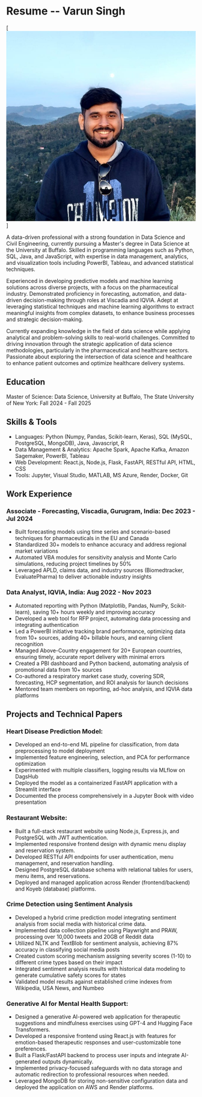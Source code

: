 # Resume -- Varun Singh

[![alt text](1702719279002.jpeg)]

A data-driven professional with a strong foundation in Data Science and Civil Engineering, currently pursuing a Master's degree in Data Science at the University at Buffalo. Skilled in programming languages such as Python, SQL, Java, and JavaScript, with expertise in data management, analytics, and visualization tools including PowerBI, Tableau, and advanced statistical techniques.

Experienced in developing predictive models and machine learning solutions across diverse projects, with a focus on the pharmaceutical industry. Demonstrated proficiency in forecasting, automation, and data-driven decision-making through roles at Viscadia and IQVIA. Adept at leveraging statistical techniques and machine learning algorithms to extract meaningful insights from complex datasets, to enhance business processes and strategic decision-making.

Currently expanding knowledge in the field of data science while applying analytical and problem-solving skills to real-world challenges. Committed to driving innovation through the strategic application of data science methodologies, particularly in the pharmaceutical and healthcare sectors. Passionate about exploring the intersection of data science and healthcare to enhance patient outcomes and optimize healthcare delivery systems.


## Education
Master of Science: Data Science, University at Buffalo, The State University of New York:  Fall 2024 - Fall 2025


## Skills & Tools
- Languages: Python (Numpy, Pandas, Scikit-learn, Keras), SQL (MySQL, PostgreSQL, MongoDB), Java, Javascript, R
- Data Management & Analytics: Apache Spark, Apache Kafka, Amazon Sagemaker, PowerBI, Tableau
- Web Development: React.js, Node.js, Flask, FastAPI, RESTful API, HTML, CSS
- Tools: Jupyter, Visual Studio, MATLAB, MS Azure, Render, Docker, Git


## Work Experience

### Associate - Forecasting, Viscadia, Gurugram, India: Dec 2023 - Jul 2024
- Built forecasting models using time series and scenario-based techniques for pharmaceuticals in the EU and Canada
- Standardized 30+ models to enhance accuracy and address regional market variations
- Automated VBA modules for sensitivity analysis and Monte Carlo simulations, reducing project timelines by 50%
- Leveraged APLD, claims data, and industry sources (Biomedtracker, EvaluatePharma) to deliver actionable industry insights

### Data Analyst, IQVIA, India: Aug 2022 - Nov 2023
- Automated reporting with Python (Matplotlib, Pandas, NumPy, Scikit-learn), saving 10+ hours weekly and improving accuracy
- Developed a web tool for RFP project, automating data processing and integrating authentication
- Led a PowerBI initiative tracking brand performance, optimizing data from 10+ sources, adding 40+ billable hours, and earning client recognition
- Managed Above-Country engagement for 20+ European countries, ensuring timely, accurate report delivery with minimal errors
- Created a PBI dashboard and Python backend, automating analysis of promotional data from 10+ sources
- Co-authored a respiratory market case study, covering SDR, forecasting, HCP segmentation, and ROI analysis for launch decisions
- Mentored team members on reporting, ad-hoc analysis, and IQVIA data platforms


## Projects and Technical Papers

### Heart Disease Prediction Model:
- Developed an end-to-end ML pipeline for classification, from data preprocessing to model deployment
- Implemented feature engineering, selection, and PCA for performance optimization
- Experimented with multiple classifiers, logging results via MLflow on DagsHub
- Deployed the model as a containerized FastAPI application with a Streamlit interface
- Documented the process comprehensively in a Jupyter Book with video presentation

### Restaurant Website:
- Built a full-stack restaurant website using Node.js, Express.js, and PostgreSQL with JWT authentication.
- Implemented responsive frontend design with dynamic menu display and reservation system.
- Developed RESTful API endpoints for user authentication, menu management, and reservation handling.
- Designed PostgreSQL database schema with relational tables for users, menu items, and reservations.
- Deployed and managed application across Render (frontend/backend) and Koyeb (database) platforms.

### Crime Detection using Sentiment Analysis
- Developed a hybrid crime prediction model integrating sentiment analysis from social media with historical crime data.
- Implemented data collection pipeline using Playwright and PRAW, processing over 10,000 tweets and 20GB of Reddit data
- Utilized NLTK and TextBlob for sentiment analysis, achieving 87% accuracy in classifying social media posts
- Created custom scoring mechanism assigning severity scores (1-10) to different crime types based on their impact
- Integrated sentiment analysis results with historical data modeling to generate cumulative safety scores for states
- Validated model results against established crime indexes from Wikipedia, USA News, and Numbeo

### Generative AI for Mental Health Support:
- Designed a generative AI-powered web application for therapeutic suggestions and mindfulness exercises using GPT-4 and Hugging Face Transformers.
- Developed a responsive frontend using React.js with features for emotion-based therapeutic responses and user-customizable tone preferences.
- Built a Flask/FastAPI backend to process user inputs and integrate AI-generated outputs dynamically.
- Implemented privacy-focused safeguards with no data storage and automatic redirection to professional resources when needed.
- Leveraged MongoDB for storing non-sensitive configuration data and deployed the application on AWS and Render platforms.
